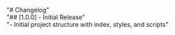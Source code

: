 "# Changelog"  
"## [1.0.0] - Initial Release"  
"- Initial project structure with index, styles, and scripts" 
